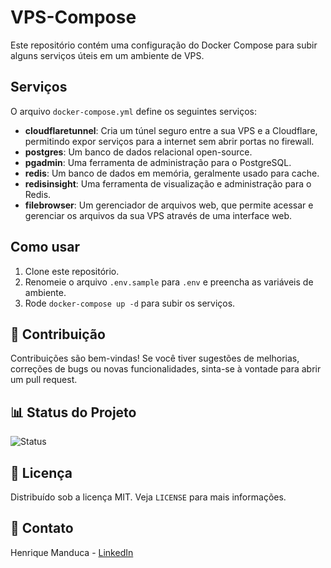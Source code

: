 # VPS-Compose

Este repositório contém uma configuração do Docker Compose para subir alguns serviços úteis em um ambiente de VPS.

## Serviços

O arquivo `docker-compose.yml` define os seguintes serviços:

- **cloudflaretunnel**: Cria um túnel seguro entre a sua VPS e a Cloudflare, permitindo expor serviços para a internet sem abrir portas no firewall.
- **postgres**: Um banco de dados relacional open-source.
- **pgadmin**: Uma ferramenta de administração para o PostgreSQL.
- **redis**: Um banco de dados em memória, geralmente usado para cache.
- **redisinsight**: Uma ferramenta de visualização e administração para o Redis.
- **filebrowser**: Um gerenciador de arquivos web, que permite acessar e gerenciar os arquivos da sua VPS através de uma interface web.

## Como usar

1. Clone este repositório.
2. Renomeie o arquivo `.env.sample` para `.env` e preencha as variáveis de ambiente.
3. Rode `docker-compose up -d` para subir os serviços.

## 🤝 Contribuição

Contribuições são bem-vindas! Se você tiver sugestões de melhorias, correções de bugs ou novas funcionalidades, sinta-se à vontade para abrir um pull request.

## 📊 Status do Projeto

![Status](https://img.shields.io/badge/Status-Em%20Desenvolvimento-yellow)

## 📄 Licença

Distribuído sob a licença MIT. Veja `LICENSE` para mais informações.

## 📧 Contato

Henrique Manduca - [LinkedIn](https://www.linkedin.com/in/henrique-manduca)